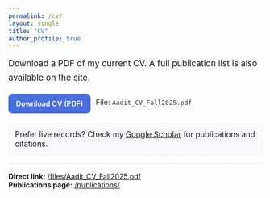 ```yaml
---
permalink: /cv/
layout: single
title: "CV"
author_profile: true
---
```


<!-- Page-scoped styles (theme-aware) -->
<style>
.cv-lead{font-size:1.05rem;line-height:1.65;margin:.2rem 0 1.1rem;}
.cv-actions{display:flex;gap:10px;align-items:center;margin:.6rem 0 1.2rem;}
.btn{display:inline-block;font-weight:600;text-decoration:none;border-radius:8px;padding:10px 14px;border:1px solid transparent;transition:transform .02s ease,background-color .2s ease,border-color .2s ease;}
.btn:active{transform:translateY(1px);}
.btn--cv{background:#4a6fdd;color:#fff;border-color:#3f5fc0;}
.btn--cv:hover{background:#3f5fc0;border-color:#3552a6;}
.meta{font-size:.92rem;opacity:.88;margin-top:-.3rem}
.hr{height:1px;background:var(--footer-border,#e5e7eb);margin:1rem 0}
.notice{font-size:.95rem;padding:.75rem;border:1px dashed var(--footer-border,#e5e7eb);border-radius:8px;background:var(--footer-bg,#f8fafc)}
</style>

<div class="cv-lead">
Download a PDF of my current CV. A full publication list is also available on the site.
</div>

<div class="cv-actions">
  <a class="btn btn--cv" href="/files/Aadit_CV_Fall2025.pdf">Download CV (PDF)</a>
  <span class="meta">File: <code>Aadit_CV_Fall2025.pdf</code></span>
</div>

<div class="notice">
Prefer live records? Check my <a href="https://scholar.google.com/citations?user=KXA0nl4AAAAJ&hl=en">Google Scholar</a> for publications and citations.
</div>

<div class="hr"></div>

**Direct link:** <a href="/files/Aadit_CV_Fall2025.pdf">/files/Aadit_CV_Fall2025.pdf</a>  
**Publications page:** <a href="/publications/">/publications/</a>
